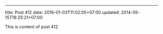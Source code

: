 ---
title: Post 412
date: 2016-01-03T11:02:05+07:00
updated: 2014-05-15T18:25:21+07:00

This is content of post 412